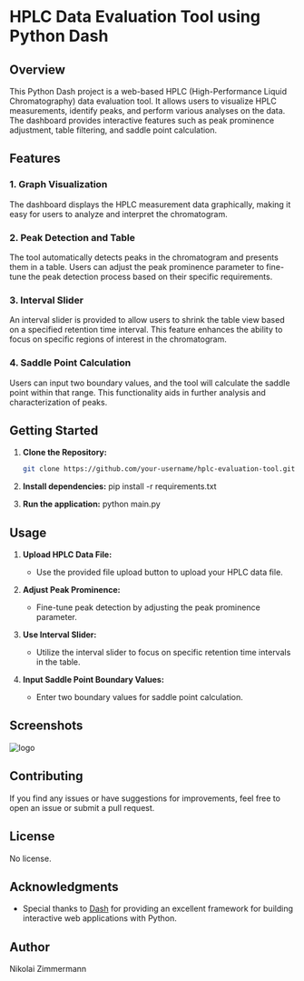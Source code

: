 # HPLC Data Evaluation Tool using Python Dash

## Overview

This Python Dash project is a web-based HPLC (High-Performance Liquid Chromatography) data evaluation tool. It allows users to visualize HPLC measurements, identify peaks, and perform various analyses on the data. The dashboard provides interactive features such as peak prominence adjustment, table filtering, and saddle point calculation.

## Features

### 1. Graph Visualization

The dashboard displays the HPLC measurement data graphically, making it easy for users to analyze and interpret the chromatogram.

### 2. Peak Detection and Table

The tool automatically detects peaks in the chromatogram and presents them in a table. Users can adjust the peak prominence parameter to fine-tune the peak detection process based on their specific requirements.

### 3. Interval Slider

An interval slider is provided to allow users to shrink the table view based on a specified retention time interval. This feature enhances the ability to focus on specific regions of interest in the chromatogram.

### 4. Saddle Point Calculation

Users can input two boundary values, and the tool will calculate the saddle point within that range. This functionality aids in further analysis and characterization of peaks.

## Getting Started

1. **Clone the Repository:**
   ```bash
   git clone https://github.com/your-username/hplc-evaluation-tool.git

2. **Install dependencies:**
   pip install -r requirements.txt

3. **Run the application:**
   python main.py

## Usage

1. **Upload HPLC Data File:**
   - Use the provided file upload button to upload your HPLC data file.

2. **Adjust Peak Prominence:**
   - Fine-tune peak detection by adjusting the peak prominence parameter.

3. **Use Interval Slider:**
   - Utilize the interval slider to focus on specific retention time intervals in the table.

4. **Input Saddle Point Boundary Values:**
   - Enter two boundary values for saddle point calculation.

## Screenshots

![logo](https://github.com/NikoolaiZim/HPLC_Analysis/assets/102020689/dc8d05de-3d3b-4283-8c95-0934f627e7f5)

## Contributing

If you find any issues or have suggestions for improvements, feel free to open an issue or submit a pull request.

## License

No license.

## Acknowledgments

- Special thanks to [Dash](https://dash.plotly.com/) for providing an excellent framework for building interactive web applications with Python.

## Author

Nikolai Zimmermann

